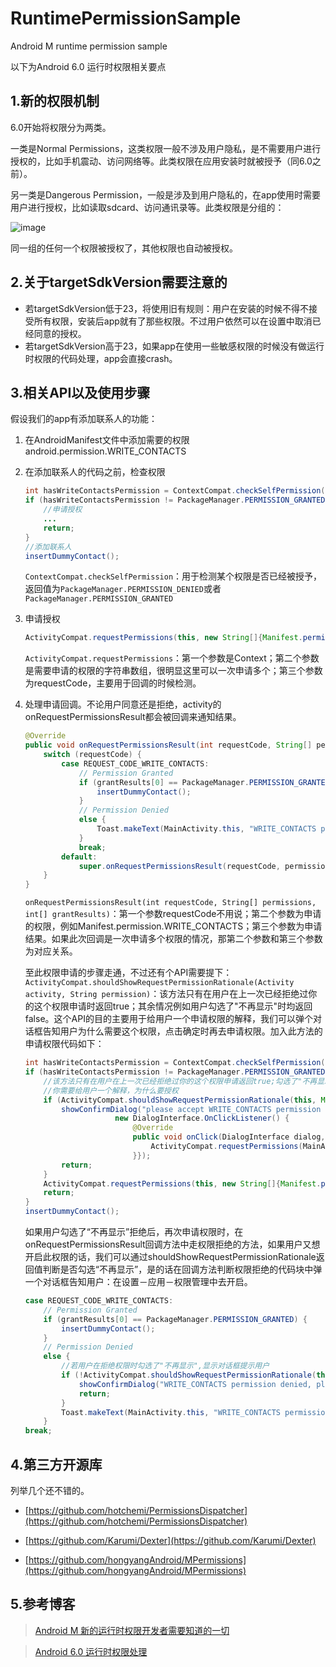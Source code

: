 # RuntimePermissionSample
Android M runtime permission sample

以下为Android 6.0 运行时权限相关要点

## 1.新的权限机制
6.0开始将权限分为两类。
	
一类是Normal Permissions，这类权限一般不涉及用户隐私，是不需要用户进行授权的，比如手机震动、访问网络等。此类权限在应用安装时就被授予（同6.0之前）。
	
另一类是Dangerous Permission，一般是涉及到用户隐私的，在app使用时需要用户进行授权，比如读取sdcard、访问通讯录等。此类权限是分组的：
	
<!-- more -->
	
![image](http://inthecheesefactory.com/uploads/source/blog/mpermission/permgroup.png)
	
同一组的任何一个权限被授权了，其他权限也自动被授权。

## 2.关于targetSdkVersion需要注意的
- 若targetSdkVersion低于23，将使用旧有规则：用户在安装的时候不得不接受所有权限，安装后app就有了那些权限。不过用户依然可以在设置中取消已经同意的授权。
- 若targetSdkVersion高于23，如果app在使用一些敏感权限的时候没有做运行时权限的代码处理，app会直接crash。
	
## 3.相关API以及使用步骤
	
假设我们的app有添加联系人的功能：
	
1. 在AndroidManifest文件中添加需要的权限android.permission.WRITE_CONTACTS
2. 在添加联系人的代码之前，检查权限

	```java
	int hasWriteContactsPermission = ContextCompat.checkSelfPermission(this, Manifest.permission.WRITE_CONTACTS);
	if (hasWriteContactsPermission != PackageManager.PERMISSION_GRANTED) {
		//申请授权
		...
		return;
	}
	//添加联系人
	insertDummyContact();
    ```
    
    `ContextCompat.checkSelfPermission`：用于检测某个权限是否已经被授予，返回值为`PackageManager.PERMISSION_DENIED`或者`PackageManager.PERMISSION_GRANTED`
    
3. 申请授权

	```java
    ActivityCompat.requestPermissions(this, new String[]{Manifest.permission.WRITE_CONTACTS}, REQUEST_CODE_WRITE_CONTACTS);
    ```
    
    `ActivityCompat.requestPermissions`：第一个参数是Context；第二个参数是需要申请的权限的字符串数组，很明显这里可以一次申请多个；第三个参数为requestCode，主要用于回调的时候检测。
    
4. 处理申请回调。不论用户同意还是拒绝，activity的onRequestPermissionsResult都会被回调来通知结果。
    
    ```java
    @Override
    public void onRequestPermissionsResult(int requestCode, String[] permissions, int[] grantResults) {
       	switch (requestCode) {
            case REQUEST_CODE_WRITE_CONTACTS:
                // Permission Granted
                if (grantResults[0] == PackageManager.PERMISSION_GRANTED) {
                    insertDummyContact();
                }
                // Permission Denied
                else {
                    Toast.makeText(MainActivity.this, "WRITE_CONTACTS permission denied", Toast.LENGTH_SHORT).show();
                }
                break;
            default:
                super.onRequestPermissionsResult(requestCode, permissions, grantResults);
        }
    }
    ```
    
    `onRequestPermissionsResult(int requestCode, String[] permissions, int[] grantResults)`：第一个参数requestCode不用说；第二个参数为申请的权限，例如Manifest.permission.WRITE_CONTACTS；第三个参数为申请结果。如果此次回调是一次申请多个权限的情况，那第二个参数和第三个参数为对应关系。
    	
	至此权限申请的步骤走通，不过还有个API需要提下：
	`ActivityCompat.shouldShowRequestPermissionRationale(Activity activity, String permission)`：该方法只有在用户在上一次已经拒绝过你的这个权限申请时返回true；其余情况例如用户勾选了"不再显示"时均返回false。这个API的目的主要用于给用户一个申请权限的解释，我们可以弹个对话框告知用户为什么需要这个权限，点击确定时再去申请权限。加入此方法的申请权限代码如下：
	
	```java
	int hasWriteContactsPermission = ContextCompat.checkSelfPermission(this, Manifest.permission.WRITE_CONTACTS);
	if (hasWriteContactsPermission != PackageManager.PERMISSION_GRANTED) {
		//该方法只有在用户在上一次已经拒绝过你的这个权限申请返回true;勾选了"不再显示"时返回false
		//你需要给用户一个解释，为什么要授权
		if (ActivityCompat.shouldShowRequestPermissionRationale(this, Manifest.permission.WRITE_CONTACTS)) {
			showConfirmDialog("please accept WRITE_CONTACTS permission request.",
                        new DialogInterface.OnClickListener() {
                            @Override
                            public void onClick(DialogInterface dialog, int which) {
                            	ActivityCompat.requestPermissions(MainActivity.this, new String[]{Manifest.permission.WRITE_CONTACTS}, REQUEST_CODE_WRITE_CONTACTS);
                            }});
        	return;
        }
        ActivityCompat.requestPermissions(this, new String[]{Manifest.permission.WRITE_CONTACTS}, REQUEST_CODE_WRITE_CONTACTS);
        return;
	}
	insertDummyContact();
	```
	
    如果用户勾选了“不再显示”拒绝后，再次申请权限时，在onRequestPermissionsResult回调方法中走权限拒绝的方法，如果用户又想开启此权限的话，我们可以通过shouldShowRequestPermissionRationale返回值判断是否勾选“不再显示”，是的话在回调方法判断权限拒绝的代码块中弹一个对话框告知用户：在设置－应用－权限管理中去开启。
    
    ```java
    case REQUEST_CODE_WRITE_CONTACTS:
    	// Permission Granted
    	if (grantResults[0] == PackageManager.PERMISSION_GRANTED) {
    		insertDummyContact();
    	}
    	// Permission Denied
    	else {
    		//若用户在拒绝权限时勾选了"不再显示",显示对话框提示用户
    		if (!ActivityCompat.shouldShowRequestPermissionRationale(this, Manifest.permission.WRITE_CONTACTS)) {
    			showConfirmDialog("WRITE_CONTACTS permission denied, please enable it in Settings-Apps.", null);
    			return;
    		}
    		Toast.makeText(MainActivity.this, "WRITE_CONTACTS permission denied", Toast.LENGTH_SHORT).show();
    	}
    break;
    ```
    
## 4.第三方开源库

列举几个还不错的。

- [https://github.com/hotchemi/PermissionsDispatcher](https://github.com/hotchemi/PermissionsDispatcher)
	
- [https://github.com/Karumi/Dexter](https://github.com/Karumi/Dexter)
	
- [https://github.com/hongyangAndroid/MPermissions](https://github.com/hongyangAndroid/MPermissions)

## 5.参考博客

> [Android M 新的运行时权限开发者需要知道的一切](http://jijiaxin89.com/2015/08/30/Android-s-Runtime-Permission/)
	
> [Android 6.0 运行时权限处理](http://mp.weixin.qq.com/s?__biz=MzAxMTI4MTkwNQ==&mid=402456158&idx=1&sn=67d952c5fc3fb7876fc14783be6ab50a&scene=0#rd)